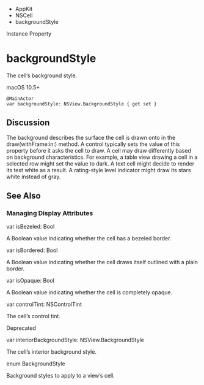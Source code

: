

- AppKit
- NSCell
-  backgroundStyle 

Instance Property

# backgroundStyle

The cell’s background style.

macOS 10.5+

``` source
@MainActor
var backgroundStyle: NSView.BackgroundStyle { get set }
```

## Discussion

The background describes the surface the cell is drawn onto in the draw(withFrame:in:) method. A control typically sets the value of this property before it asks the cell to draw. A cell may draw differently based on background characteristics. For example, a table view drawing a cell in a selected row might set the value to dark. A text cell might decide to render its text white as a result. A rating-style level indicator might draw its stars white instead of gray.

## See Also

### Managing Display Attributes

var isBezeled: Bool

A Boolean value indicating whether the cell has a bezeled border.

var isBordered: Bool

A Boolean value indicating whether the cell draws itself outlined with a plain border.

var isOpaque: Bool

A Boolean value indicating whether the cell is completely opaque.

var controlTint: NSControlTint

The cell’s control tint.

Deprecated

var interiorBackgroundStyle: NSView.BackgroundStyle

The cell’s interior background style.

enum BackgroundStyle

Background styles to apply to a view’s cell.

